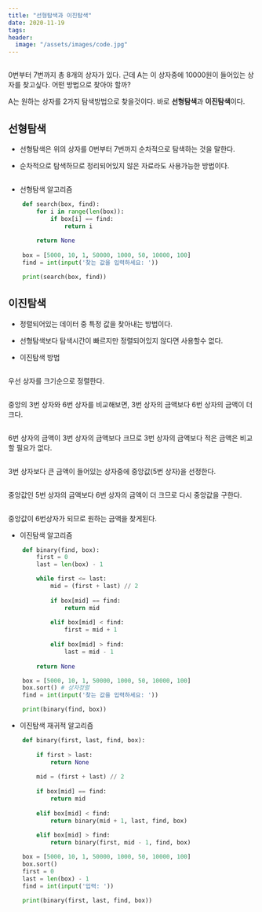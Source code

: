 ```yaml
---
title: "선형탐색과 이진탐색"
date: 2020-11-19
tags:
header:
  image: "/assets/images/code.jpg"
---
```


<img src="{{ site.url }}{{ site.baseurl }}/assets/images/box.png" alt="">

0번부터 7번까지 총 8개의 상자가 있다.
근데 A는 이 상자중에 10000원이 들어있는 상자를 찾고싶다.
어떤 방법으로 찾아야 할까?

A는 원하는 상자를 2가지 탐색방법으로 찾을것이다.
바로 **선형탐색**과 **이진탐색**이다.


## 선형탐색

* 선형탐색은 위의 상자를 0번부터 7번까지 순차적으로 탐색하는 것을 말한다.

* 순차적으로 탐색하므로 정리되어있지 않은 자료라도 사용가능한 방법이다.

<img src="{{ site.url }}{{ site.baseurl }}/assets/images/linear search.png" alt="">


* 선형탐색 알고리즘

```python
    def search(box, find):
        for i in range(len(box)):
            if box[i] == find:
                return i
        
        return None
        
    box = [5000, 10, 1, 50000, 1000, 50, 10000, 100]
    find = int(input('찾는 값을 입력하세요: '))

    print(search(box, find))
```


## 이진탐색

* 정렬되어있는 데이터 중 특정 값을 찾아내는 방법이다.

* 선형탐색보다 탐색시간이 빠르지만 정렬되어있지 않다면 사용할수 없다.

* 이진탐색 방법

<img src="{{ site.url }}{{ site.baseurl }}/assets/images/binary search1.png" alt="">

우선 상자를 크기순으로 정렬한다.


<img src="{{ site.url }}{{ site.baseurl }}/assets/images/binary search2.png" alt="">

중앙의 3번 상자와 6번 상자를 비교해보면, 3번 상자의 금액보다 6번 상자의 금액이 더 크다.


<img src="{{ site.url }}{{ site.baseurl }}/assets/images/binary search3.png" alt="">

6번 상자의 금액이 3번 상자의 금액보다 크므로 3번 상자의 금액보다 적은 금액은 비교할 필요가 없다.


<img src="{{ site.url }}{{ site.baseurl }}/assets/images/binary search4.png" alt="">

3번 상자보다 큰 금액이 들어있는 상자중에 중앙값(5번 상자)을 선정한다.


<img src="{{ site.url }}{{ site.baseurl }}/assets/images/binary search5.png" alt="">

중앙값인 5번 상자의 금액보다 6번 상자의 금액이 더 크므로 다시 중앙값을 구한다.


<img src="{{ site.url }}{{ site.baseurl }}/assets/images/binary search6.png" alt="">

중앙값이 6번상자가 되므로 원하는 금액을 찾게된다.


* 이진탐색 알고리즘

```python
    def binary(find, box):
        first = 0
        last = len(box) - 1

        while first <= last:
            mid = (first + last) // 2
            
            if box[mid] == find:
                return mid
            
            elif box[mid] < find:
                first = mid + 1
                
            elif box[mid] > find:
                last = mid - 1
                
        return None

    box = [5000, 10, 1, 50000, 1000, 50, 10000, 100]
    box.sort() # 상자정렬
    find = int(input('찾는 값을 입력하세요: '))

    print(binary(find, box))
```


* 이진탐색 재귀적 알고리즘

```python
    def binary(first, last, find, box):
    
        if first > last:
            return None
    
        mid = (first + last) // 2
    
        if box[mid] == find:
            return mid
        
        elif box[mid] < find:
            return binary(mid + 1, last, find, box)
        
        elif box[mid] > find:
            return binary(first, mid - 1, find, box)

    box = [5000, 10, 1, 50000, 1000, 50, 10000, 100]
    box.sort()
    first = 0
    last = len(box) - 1
    find = int(input('입력: '))

    print(binary(first, last, find, box))
```